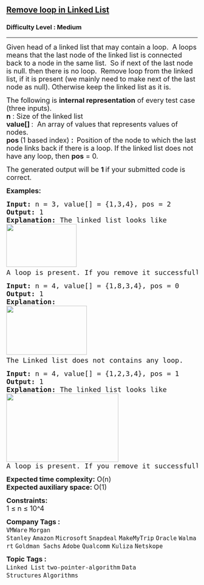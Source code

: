 <h2><a href="https://www.geeksforgeeks.org/problems/remove-loop-in-linked-list/1?page=1&difficulty=Easy,Medium&sortBy=submissions">Remove loop in Linked List</a></h2><h3>Difficulty Level : Medium</h3><hr><div class="problems_problem_content__Xm_eO"><p><span style="font-size: 18px;">Given head of a linked list that may contain a loop.&nbsp; A loops means that</span><span style="font-size: 18px;"> the last node of the linked list is connected back to a node in the same list.&nbsp; So if next of the last node is null. then there is no loop.&nbsp; </span><span style="font-size: 18px;">Remove loop from the linked list, if it is present (we mainly need to make next of the last node as null). Otherwise keep the linked list as it is.</span></p>
<p><span style="font-size: 18px;">The following is <strong>internal representation</strong> of every test case (</span><span style="font-size: 18px;">three inputs). <br></span><span style="font-size: 18px;"><strong>n</strong> : Size of the linked list<br></span><strong><span style="font-size: 18px;">value[] </span></strong><span style="font-size: 18px;">:&nbsp; An array of values that represents values of nodes.<br><strong>pos </strong>(1 based index) <strong>:&nbsp; </strong>Position of the node to which the last node links back if there is a loop. </span><span style="font-size: 18px;"> If the linked list does not have any loop, then <strong>pos</strong> = 0.</span></p>
<p><span style="font-size: 18px;">The generated output&nbsp;will be&nbsp;<strong>1&nbsp;</strong>if your submitted code is correct.</span></p>
<p><span style="font-size: 18px;"><strong>Examples:</strong></span></p>
<pre><span style="font-size: 18px;"><strong>Input: </strong>n = 3, value[] = {1,3,4}, pos = 2
<strong>Output: </strong>1<strong>
Explanation: </strong>The linked list looks like<br><img src="https://media.geeksforgeeks.org/img-practice/prod/addEditProblem/700332/Web/Other/blobid0_1718603752.png" width="185" height="113"> <br>A loop is present. If you remove it successfully, the answer will be 1. 
</span></pre>
<pre><span style="font-size: 18px;"><strong>Input: </strong>n = 4, value[] = {1,8,3,4}, pos = 0
<strong>Output: </strong>1<strong>
Explanation: <br></strong><img src="https://media.geeksforgeeks.org/img-practice/prod/addEditProblem/700332/Web/Other/blobid1_1718603797.png" width="212" height="129"><strong><br></strong>The Linked list does not contains any loop. </span></pre>
<pre><span style="font-size: 18px;"><strong>Input: </strong>n = 4, value[] = {1,2,3,4}, pos = 1
<strong>Output: </strong>1<strong>
Explanation: </strong>The linked list looks like <br><img src="https://media.geeksforgeeks.org/img-practice/prod/addEditProblem/700332/Web/Other/blobid0_1718603922.png" width="295" height="180"><br>A loop is present. If you remove it successfully, the answer will be 1. </span></pre>
<p><span style="font-size: 18px;"><strong>Expected time complexity:</strong> O(n)<br><strong>Expected auxiliary space:&nbsp;</strong>O(1)</span></p>
<p><span style="font-size: 18px;"><strong>Constraints:</strong><br>1 ≤ n ≤ 10^4</span></p></div><p><span style=font-size:18px><strong>Company Tags : </strong><br><code>VMWare</code>&nbsp;<code>Morgan Stanley</code>&nbsp;<code>Amazon</code>&nbsp;<code>Microsoft</code>&nbsp;<code>Snapdeal</code>&nbsp;<code>MakeMyTrip</code>&nbsp;<code>Oracle</code>&nbsp;<code>Walmart</code>&nbsp;<code>Goldman Sachs</code>&nbsp;<code>Adobe</code>&nbsp;<code>Qualcomm</code>&nbsp;<code>Kuliza</code>&nbsp;<code>Netskope</code>&nbsp;<br><p><span style=font-size:18px><strong>Topic Tags : </strong><br><code>Linked List</code>&nbsp;<code>two-pointer-algorithm</code>&nbsp;<code>Data Structures</code>&nbsp;<code>Algorithms</code>&nbsp;
